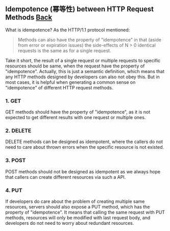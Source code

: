 ## Idempotence (幂等性) between HTTP Request Methods [Back](../http.md)

What is idempotence? As the HTTP/1.1 protocol mentioned:

> Methods can also have the property of "idempotence" in that (aside from error or expiration issues) the side-effects of N > 0 identical requests is the same as for a single request.

Take it short, the result of a single request or multiple requests to specific resources should be same, when the request have the property of "idempotence". Actually, this is just a semantic definition, which means that any HTTP methods designed by developers can also not obey this. But in most cases, it is helpful when generating a common sense on "idempotence" of different HTTP request methods.

### 1. GET

GET methods should have the property of "idempotence", as it is not expected to get different results with one request or multiple ones.

### 2. DELETE

DELETE methods can be designed as idempotent, where the callers do not need to care about thrown errors when the specific resource is not existed.

### 3. POST

POST methods should not be designed as idempotent as we always hope that callers can create different resources via such a API.

### 4. PUT

If developers do care about the problem of creating multiple same resources, servers should also expose a PUT method, which has the property of "idempotence". It means that calling the same request with PUT methods, resources will only be modified with last request body, and developers do not need to worry about redundant resources.
